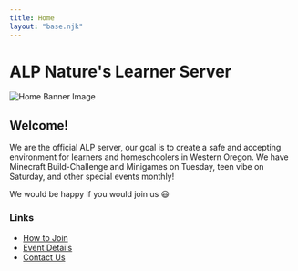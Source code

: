 ```yaml
---
title: Home
layout: "base.njk"
---
```


# ALP Nature's Learner Server

<img src="/images/home-image.png" alt="Home Banner Image" class="center-fit">

## Welcome! 

We are the official ALP server, our goal is to create a safe and accepting environment for learners and homeschoolers in Western Oregon.
We have Minecraft Build-Challenge and Minigames on Tuesday, teen vibe on Saturday, and other special events monthly!

We would be happy if you would join us 😃

### Links
- [How to Join](../how-to-join)
- [Event Details](../event-details)
- [Contact Us](../contact-us)

